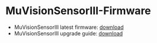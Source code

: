 # MuVisionSensorIII-Firmware
* MuVisionSensorIII latest firmware: [download](https://github.com/mu-opensource/MuVisionSensorIII-Fimeware/blob/master/muvs_ab2_firmware-1.1.0.zip?raw=true)
* MuVisionSensorIII upgrade guide: [download](https://github.com/mu-opensource/MuVisionSensorIII-Fimeware/raw/master/%E5%B0%8FMU%E8%A7%86%E8%A7%89%E4%BC%A0%E6%84%9F%E5%99%A8%E6%8A%80%E6%9C%AF%E8%A7%84%E6%A0%BC%E4%B9%A6_V0.5_20190418.pdf) 
